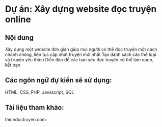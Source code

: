 ﻿Dự án: Xây dựng website đọc truyện online
===============
Nội dung
-------------------
Xây dựng một website đơn giản giúp mọi người có thể đọc truyện một cách nhanh chóng, liên tục cập nhật truyện mới nhất
Tạo danh sách các thể loại và truyện yêu thích
Diễn đàn để các bạn yêu đọc truyện có thể làm quen, kết bạn

Các ngôn ngữ đự kiến sẽ sử dụng:
----------------
HTML, CSS, PHP, Javascript, SQL

Tài liệu tham khảo:
-------------
thichdoctruyen.com